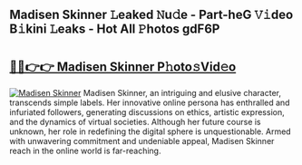 ## Madisen Skinner 𝙻eaked 𝙽u𝚍e - Part-heG 𝚅𝚒deo B𝚒kini 𝙻eaks - Hot All 𝙿hotos gdF6P

# <h2><a href="http://ld0mh7t.urlbe.top/?page=Madisen+Skinner">🔗🔗👉👉 Madisen Skinner P𝚑oto𝚜Vid𝚎o</a></h2>

[![Madisen Skinner](https://i.imgur.com/eBuTRDB.gif)](http://ld0mh7t.urlbe.top/?page=Madisen+Skinner)
Madisen Skinner, an intriguing and elusive character, transcends simple labels. Her innovative online persona has enthralled and infuriated followers, generating discussions on ethics, artistic expression, and the dynamics of virtual societies. Although her future course is unknown, her role in redefining the digital sphere is unquestionable. Armed with unwavering commitment and undeniable appeal, Madisen Skinner reach in the online world is far-reaching.
